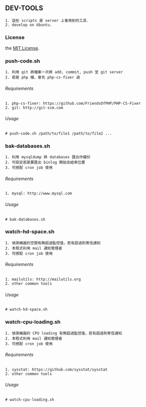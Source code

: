 ## DEV-TOOLS
	1. 這些 scripts 是 server 上會用到的工具.
	2. develop on Ubuntu.

### License
the [MIT License](http://en.wikipedia.org/wiki/MIT_License).


### push-code.sh
	1. 利用 git 將檔案一次將 add, commit, push 至 git server
	2. 若是 php 檔，會先 php-cs-fixer 過
###### Requirements
    1. php-cs-fixer: https://github.com/FriendsOfPHP/PHP-CS-Fixer
    2. git: http://git-scm.com
###### Usage
	# push-code.sh /path/to/file1 /path/to/file2 ...


### bak-databases.sh
	1. 利用 mysqldump 將 databases 匯出作備份
	2. 可設定若是要匯出 binlog 開始及結束位置
	3. 可搭配 cron job 使用
###### Requirements
	1. mysql: http://www.mysql.com
###### Usage
	# bak-databases.sh


### watch-hd-space.sh
	1. 偵測機器的空間有無超過監控值，若有超過則寄信通知
	2. 本程式利用 mail 通知管理者
	3. 可搭配 cron job 使用
###### Requirements
	1. mailutils: http://mailutils.org
	2. other common tools
###### Usage
	# watch-hd-space.sh


### watch-cpu-loading.sh
	1. 偵測機器的 CPU loading 有無超過監控值，若有超過則寄信通知
	2. 本程式利用 mail 通知管理者
	3. 可搭配 cron job 使用
###### Requirements
	1. sysstat: https://github.com/sysstat/sysstat
	2. other common tools
###### Usage
	# watch-cpu-loading.sh

